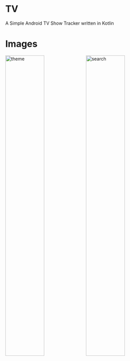 # TV
A Simple Android TV Show Tracker written in Kotlin
# Images
<img src=".images/theme.gif" alt="theme" width="49%"> <img src=".images/search.gif" alt="search" width="49%">